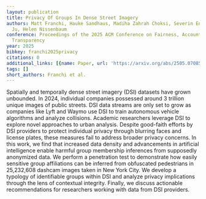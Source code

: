 ```yaml
---
layout: publication
title: Privacy Of Groups In Dense Street Imagery
authors: Matt Franchi, Hauke Sandhaus, Madiha Zahrah Choksi, Severin Engelmann, Wendy
  Ju, Helen Nissenbaum
conference: Proceedings of the 2025 ACM Conference on Fairness, Accountability, and
  Transparency
year: 2025
bibkey: franchi2025privacy
citations: 0
additional_links: [{name: Paper, url: 'https://arxiv.org/abs/2505.07085'}]
tags: []
short_authors: Franchi et al.
---
```

Spatially and temporally dense street imagery (DSI) datasets have grown unbounded. In 2024, individual companies possessed around 3 trillion unique images of public streets. DSI data streams are only set to grow as companies like Lyft and Waymo use DSI to train autonomous vehicle algorithms and analyze collisions. Academic researchers leverage DSI to explore novel approaches to urban analysis. Despite good-faith efforts by DSI providers to protect individual privacy through blurring faces and license plates, these measures fail to address broader privacy concerns. In this work, we find that increased data density and advancements in artificial intelligence enable harmful group membership inferences from supposedly anonymized data. We perform a penetration test to demonstrate how easily sensitive group affiliations can be inferred from obfuscated pedestrians in 25,232,608 dashcam images taken in New York City. We develop a typology of identifiable groups within DSI and analyze privacy implications through the lens of contextual integrity. Finally, we discuss actionable recommendations for researchers working with data from DSI providers.